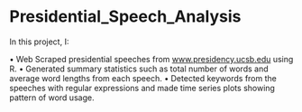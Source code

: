 # Presidential_Speech_Analysis

In this project, I:

• Web Scraped presidential speeches from www.presidency.ucsb.edu using R.
• Generated summary statistics such as total number of words and average word lengths from each speech.
• Detected keywords from the speeches with regular expressions and made time series plots showing pattern of word usage. 
